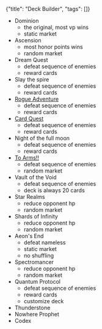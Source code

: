 {"title": "Deck Builder", "tags": []}

* Dominion
  * the original, most vp wins
  * static market
* Ascension
  * most honor points wins
  * random market
* Dream Quest
  * defeat sequence of enemies
  * reward cards
* Slay the spire
  * defeat sequence of enemies
  * reward cards
* [Rogue Adventure](https://play.google.com/store/apps/details?id=it.sharklab.rogueadventure)
  * defeat sequence of enemies
  * reward cards
* [Card Quest](https://store.steampowered.com/app/493080/Card_Quest/)
  * defeat sequence of enemies
  * reward cards
* Night of the full moon
  * defeat sequence of enemies
  * reward cards
* [To Arms!!](https://play.google.com/store/apps/details?id=com.latahunden.toarms)
  * defeat sequence of enemies
  * random market
* Vault of the Void
  * defeat sequence of enemies
  * deck is always 20 cards
* Star Realms
  * reduce opponent hp
  * random market
* Shards of Infinity
  * reduce opponent hp
  * random market
* Aeon's End
  * defeat nameless
  * static market
  * no shuffling
* Spectromancer
  * reduce opponent hp
  * random market
* Quantum Protocol
  * defeat sequence of enemies
  * reward cards
  * customize deck
* Thunderstone
* Nowhere Prophet
* Codex
